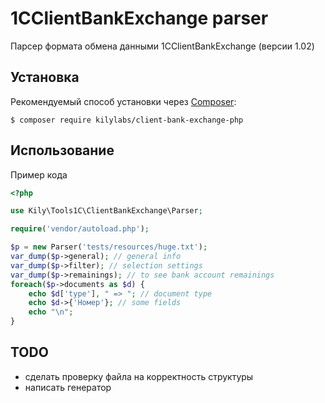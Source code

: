 # 1CClientBankExchange parser
Парсер формата обмена данными 1CClientBankExchange (версии 1.02)

Установка
------------

Рекомендуемый способ установки через
[Composer](http://getcomposer.org):

```
$ composer require kilylabs/client-bank-exchange-php
```

Использование
-----

Пример кода

```php
<?php

use Kily\Tools1C\ClientBankExchange\Parser;

require('vendor/autoload.php');

$p = new Parser('tests/resources/huge.txt');
var_dump($p->general); // general info
var_dump($p->filter); // selection settings
var_dump($p->remainings); // to see bank account remainings
foreach($p->documents as $d) {
    echo $d['type'], " => "; // document type
    echo $d->{'Номер'}; // some fields
    echo "\n";
}
```

TODO
-----
- сделать проверку файла на корректность структуры
- написать генератор
